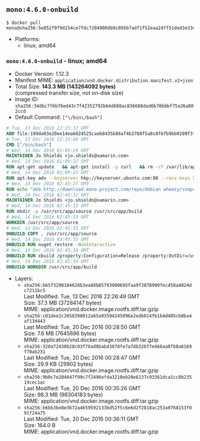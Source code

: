 ## `mono:4.6.0-onbuild`

```console
$ docker pull mono@sha256:5e852f9f9d154ce7fdc7204900db9c095b7adf1f52eaa24ff51ded3e33c9930e
```

-	Platforms:
	-	linux; amd64

### `mono:4.6.0-onbuild` - linux; amd64

-	Docker Version: 1.12.3
-	Manifest MIME: `application/vnd.docker.distribution.manifest.v2+json`
-	Total Size: **143.3 MB (143264092 bytes)**  
	(compressed transfer size, not on-disk size)
-	Image ID: `sha256:34dbc7f6b76ed43c7f42352792b64d688ac836688dad6b70bbbf75a26a802ccd`
-	Default Command: `["\/bin\/bash"]`

```dockerfile
# Tue, 13 Dec 2016 22:15:37 GMT
ADD file:199da03e20ee14ea6024525caeb8435b86af4b2788f5a8c8f6fb9bb0209f3fff in / 
# Tue, 13 Dec 2016 22:15:46 GMT
CMD ["/bin/bash"]
# Wed, 14 Dec 2016 01:05:29 GMT
MAINTAINER Jo Shields <jo.shields@xamarin.com>
# Wed, 14 Dec 2016 01:09:22 GMT
RUN apt-get update   && apt-get install -y curl   && rm -rf /var/lib/apt/lists/*
# Wed, 14 Dec 2016 01:09:23 GMT
RUN apt-key adv --keyserver hkp://keyserver.ubuntu.com:80 --recv-keys 3FA7E0328081BFF6A14DA29AA6A19B38D3D831EF
# Wed, 14 Dec 2016 02:45:27 GMT
RUN echo "deb http://download.mono-project.com/repo/debian wheezy/snapshots/4.6.0.245 main" > /etc/apt/sources.list.d/mono-xamarin.list   && apt-get update   && apt-get install -y binutils mono-devel ca-certificates-mono fsharp mono-vbnc nuget referenceassemblies-pcl   && rm -rf /var/lib/apt/lists/* /tmp/*
# Wed, 14 Dec 2016 02:45:31 GMT
MAINTAINER Jo Shields <jo.shields@xamarin.com>
# Wed, 14 Dec 2016 02:45:32 GMT
RUN mkdir -p /usr/src/app/source /usr/src/app/build
# Wed, 14 Dec 2016 02:45:33 GMT
WORKDIR /usr/src/app/source
# Wed, 14 Dec 2016 02:45:33 GMT
ONBUILD COPY . /usr/src/app/source
# Wed, 14 Dec 2016 02:45:33 GMT
ONBUILD RUN nuget restore -NonInteractive
# Wed, 14 Dec 2016 02:45:34 GMT
ONBUILD RUN xbuild /property:Configuration=Release /property:OutDir=/usr/src/app/build/
# Wed, 14 Dec 2016 02:45:34 GMT
ONBUILD WORKDIR /usr/src/app/build
```

-	Layers:
	-	`sha256:b65f3290184628b3ea88b85793900695faa9f3878990fec458a4024dc7211bc5`  
		Last Modified: Tue, 13 Dec 2016 22:26:49 GMT  
		Size: 37.3 MB (37284147 bytes)  
		MIME: application/vnd.docker.image.rootfs.diff.tar.gzip
	-	`sha256:c01dee2c2658398012a65a93594245096e2edb014fb1b4d405cb8ba4af13d443`  
		Last Modified: Tue, 20 Dec 2016 00:28:50 GMT  
		Size: 7.6 MB (7645696 bytes)  
		MIME: application/vnd.docker.image.rootfs.diff.tar.gzip
	-	`sha256:320a72438b28c03f76ad8bab43878fe7a7db326ffe466aa8fb8a6169f70ab231`  
		Last Modified: Tue, 20 Dec 2016 00:28:47 GMT  
		Size: 29.9 KB (29902 bytes)  
		MIME: application/vnd.docker.image.rootfs.diff.tar.gzip
	-	`sha256:9b0c7e204647f99c7f2496efda3210eb20e6137c93361dca1cc8b23519cec1ac`  
		Last Modified: Tue, 20 Dec 2016 00:35:26 GMT  
		Size: 98.3 MB (98304183 bytes)  
		MIME: application/vnd.docker.image.rootfs.diff.tar.gzip
	-	`sha256:b6bb3be8e3672a4659592133bd52f5c6e6d2f2818ac253a0768153f091f24a75`  
		Last Modified: Tue, 20 Dec 2016 00:36:11 GMT  
		Size: 164.0 B  
		MIME: application/vnd.docker.image.rootfs.diff.tar.gzip
